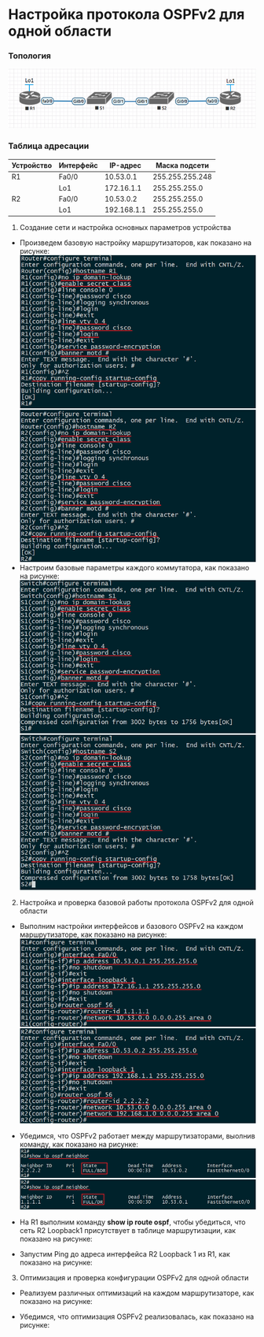 # Настройка протокола OSPFv2 для одной области

### Топология
![](https://github.com/devops-user/otus/blob/main/homeworks/homework_26/images/topology.png)

### Таблица адресации
| Устройство | Интерфейс | IP-адрес | Маска подсети |
--- | --- | --- | --- |
| R1 | Fa0/0 | 10.53.0.1 | 255.255.255.248 |
|  | Lo1 | 172.16.1.1 | 255.255.255.0 |
| R2 | Fa0/0 | 10.53.0.2 | 255.255.255.0 |
|  | Lo1 | 192.168.1.1 | 255.255.255.0 |

1. Создание сети и настройка основных параметров устройства
  * Произведем базовую настройку маршрутизаторов, как показано на рисунке:
![](https://github.com/devops-user/otus/blob/main/homeworks/homework_26/images/R1.png)
![](https://github.com/devops-user/otus/blob/main/homeworks/homework_26/images/R2.png)
  * Настроим базовые параметры каждого коммутатора, как показано на рисунке:
![](https://github.com/devops-user/otus/blob/main/homeworks/homework_26/images/S1.png)
![](https://github.com/devops-user/otus/blob/main/homeworks/homework_26/images/S2.png)

2. Настройка и проверка базовой работы протокола OSPFv2 для одной области
  * Выполним настройки интерфейсов и базового OSPFv2 на каждом маршрутизаторе, как показано на рисунке:
![](https://github.com/devops-user/otus/blob/main/homeworks/homework_26/images/R1_ip.png)
![](https://github.com/devops-user/otus/blob/main/homeworks/homework_26/images/R2_ip.png)
  * Убедимся, что OSPFv2 работает между маршрутизаторами, выолнив команду, как показано на рисунке:
![](https://github.com/devops-user/otus/blob/main/homeworks/homework_26/images/R1_sh.png)
![](https://github.com/devops-user/otus/blob/main/homeworks/homework_26/images/R2_sh.png)
  * На R1 выполним команду **show ip route ospf**, чтобы убедиться, что сеть R2 Loopback1 присутствует в таблице маршрутизации, как показано на рисунке:

  * Запустим Ping до адреса интерфейса R2 Loopback 1 из R1, как показано на рисунке:


3. Оптимизация и проверка конфигурации OSPFv2 для одной области
  * Реализуем различных оптимизаций на каждом маршрутизаторе, как показано на рисунке:

  * Убедимся, что оптимизация OSPFv2 реализовалась, как показано на рисунке:
